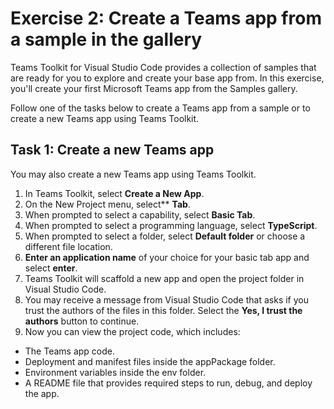 # Exercise 2: Create a Teams app from a sample in the gallery

Teams Toolkit for Visual Studio Code provides a collection of samples that are ready for you to explore and create your base app from. In this exercise, you'll create your first Microsoft Teams app from the Samples gallery.

Follow one of the tasks below to create a Teams app from a sample or to create a new Teams app using Teams Toolkit.

## Task 1: Create a new Teams app

You may also create a new Teams app using Teams Toolkit.

1. In Teams Toolkit, select **Create a New App**.
2. On the New Project menu, select** **Tab**.
3. When prompted to select a capability, select **Basic Tab**.
4. When prompted to select a programming language, select **TypeScript**.
5. When prompted to select a folder, select **Default folder** or choose a different file location.
6. **Enter an application name** of your choice for your basic tab app and select **enter**.
7. Teams Toolkit will scaffold a new app and open the project folder in Visual Studio Code.
8. You may receive a message from Visual Studio Code that asks if you trust the authors of the files in this folder. Select the **Yes, I trust the authors** button to continue.
9. Now you can view the project code, which includes:

- The Teams app code.
- Deployment and manifest files inside the appPackage folder.
- Environment variables inside the env folder.
- A README file that provides required steps to run, debug, and deploy the app.
